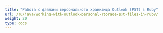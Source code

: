```yaml
---
title: "Работа с файлами персонального хранилища Outlook (PST) в Ruby"
url: /ru/java/working-with-outlook-personal-storage-pst-files-in-ruby/
weight: 20
type: docs
---
```


